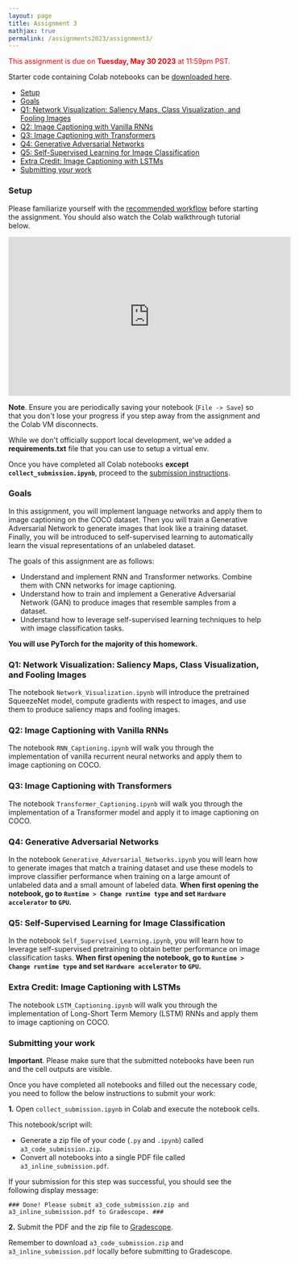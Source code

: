 ```yaml
---
layout: page
title: Assignment 3
mathjax: true
permalink: /assignments2023/assignment3/
---
```


<span style="color:red">This assignment is due on **Tuesday, May 30 2023** at 11:59pm PST.</span>

Starter code containing Colab notebooks can be [downloaded here]({{site.hw_3_colab}}).

- [Setup](#setup)
- [Goals](#goals)
- [Q1: Network Visualization: Saliency Maps, Class Visualization, and Fooling Images](#q1-network-visualization-saliency-maps-class-visualization-and-fooling-images)
- [Q2: Image Captioning with Vanilla RNNs](#q2-image-captioning-with-vanilla-rnns)
- [Q3: Image Captioning with Transformers](#q3-image-captioning-with-transformers)
- [Q4: Generative Adversarial Networks](#q4-generative-adversarial-networks)
- [Q5: Self-Supervised Learning for Image Classification](#q5-self-supervised-learning-for-image-classification)
- [Extra Credit: Image Captioning with LSTMs](#extra-credit-image-captioning-with-lstms-5-points)
- [Submitting your work](#submitting-your-work)

### Setup

Please familiarize yourself with the [recommended workflow]({{site.baseurl}}/setup-instructions/#working-remotely-on-google-colaboratory) before starting the assignment. You should also watch the Colab walkthrough tutorial below.

<iframe style="display: block; margin: auto;" width="560" height="315" src="https://www.youtube.com/embed/DsGd2e9JNH4" title="YouTube video player" frameborder="0" allow="accelerometer; autoplay; clipboard-write; encrypted-media; gyroscope; picture-in-picture" allowfullscreen></iframe>

**Note**. Ensure you are periodically saving your notebook (`File -> Save`) so that you don't lose your progress if you step away from the assignment and the Colab VM disconnects.

While we don't officially support local development, we've added a <b>requirements.txt</b> file that you can use to setup a virtual env.

Once you have completed all Colab notebooks **except `collect_submission.ipynb`**, proceed to the [submission instructions](#submitting-your-work).

### Goals

In this assignment, you will implement language networks and apply them to image captioning on the COCO dataset. Then you will train a Generative Adversarial Network to generate images that look like a training dataset. Finally, you will be introduced to self-supervised learning to automatically learn the visual representations of an unlabeled dataset.

The goals of this assignment are as follows:

- Understand and implement RNN and Transformer networks. Combine them with CNN networks for image captioning.
- Understand how to train and implement a Generative Adversarial Network (GAN) to produce images that resemble samples from a dataset.
- Understand how to leverage self-supervised learning techniques to help with image classification tasks.

**You will use PyTorch for the majority of this homework.**

### Q1: Network Visualization: Saliency Maps, Class Visualization, and Fooling Images

The notebook `Network_Visualization.ipynb` will introduce the pretrained SqueezeNet model, compute gradients with respect to images, and use them to produce saliency maps and fooling images.

### Q2: Image Captioning with Vanilla RNNs

The notebook `RNN_Captioning.ipynb` will walk you through the implementation of vanilla recurrent neural networks and apply them to image captioning on COCO.

### Q3: Image Captioning with Transformers

The notebook `Transformer_Captioning.ipynb` will walk you through the implementation of a Transformer model and apply it to image captioning on COCO.

### Q4: Generative Adversarial Networks 

In the notebook `Generative_Adversarial_Networks.ipynb` you will learn how to generate images that match a training dataset and use these models to improve classifier performance when training on a large amount of unlabeled data and a small amount of labeled data. **When first opening the notebook, go to `Runtime > Change runtime type` and set `Hardware accelerator` to `GPU`.**

### Q5: Self-Supervised Learning for Image Classification 

In the notebook `Self_Supervised_Learning.ipynb`, you will learn how to leverage self-supervised pretraining to obtain better performance on image classification tasks. **When first opening the notebook, go to `Runtime > Change runtime type` and set `Hardware accelerator` to `GPU`.**

### Extra Credit: Image Captioning with LSTMs

The notebook `LSTM_Captioning.ipynb` will walk you through the implementation of Long-Short Term Memory (LSTM) RNNs and apply them to image captioning on COCO.

### Submitting your work

**Important**. Please make sure that the submitted notebooks have been run and the cell outputs are visible.

Once you have completed all notebooks and filled out the necessary code, you need to follow the below instructions to submit your work:

**1.** Open `collect_submission.ipynb` in Colab and execute the notebook cells.

This notebook/script will:

* Generate a zip file of your code (`.py` and `.ipynb`) called `a3_code_submission.zip`.
* Convert all notebooks into a single PDF file called `a3_inline_submission.pdf`.

If your submission for this step was successful, you should see the following display message:

`### Done! Please submit a3_code_submission.zip and a3_inline_submission.pdf to Gradescope. ###`

**2.** Submit the PDF and the zip file to [Gradescope](https://www.gradescope.com/courses/379571).

Remember to download `a3_code_submission.zip` and `a3_inline_submission.pdf` locally before submitting to Gradescope.
